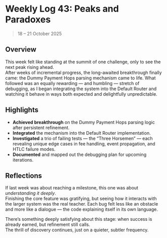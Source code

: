 # Weekly Log 43: Peaks and Paradoxes

> 18 – 21 October 2025

## Overview

This week felt like standing at the summit of one challenge, only to see the
next peak rising ahead.  
After weeks of incremental progress, the long-awaited breakthrough finally came:
the Dummy Payment Hops parsing mechanism came to life. What followed was an
equally rewarding — and humbling — stretch of debugging, as I began integrating
the system into the Default Router and watching it behave in ways both expected
and delightfully unpredictable.

## Highlights

- **Achieved breakthrough** on the Dummy Payment Hops parsing logic after
  persistent refinement.
- **Integrated** the mechanism into the Default Router implementation.
- **Investigated** a trio of failing tests — the “Three Horsemen” — each
  revealing unique edge cases in fee handling, event propagation, and HTLC
  failure modes.
- **Documented** and mapped out the debugging plan for upcoming iterations.

## Reflections

If last week was about reaching a milestone, this one was about _understanding
it deeply_.  
Finishing the core feature was gratifying, but seeing how it interacts with the
larger system was the real teacher. Each bug felt less like an obstacle and more
like a dialogue — the code explaining itself in its own language.

There’s something deeply satisfying about this stage: when success is already
earned, but refinement still calls.  
The thrill of discovery continues, just on a quieter, subtler frequency.
